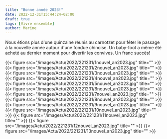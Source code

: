 ```yaml
---
title: "Bonne année 2023!"
date: 2022-12-31T15:44:24+02:00
draft: true
tags: [Vivre ensemble]
author: Marine
---
```

Nous étions plus d'une quinzaine réunis au carnotzet pour fêter le passage à la nouvelle année autour d'une fondue chinoise. Un baby-foot a même été acheté au dernier moment pour divertir les convives. Un franc succès!

{{< figure src="/images/Actu/2022/221231/1nouvel_an2023.jpg" title="" >}}
{{< figure src="/images/Actu/2022/221231/2nouvel_an2023.jpg" title="" >}}
{{< figure src="/images/Actu/2022/221231/3nouvel_an2023.jpg" title="" >}}
{{< figure src="/images/Actu/2022/221231/4nouvel_an2023.jpg" title="" >}}
{{< figure src="/images/Actu/2022/221231/5nouvel_an2023.jpg" title="" >}}
{{< figure src="/images/Actu/2022/221231/6nouvel_an2023.jpg" title="" >}}
{{< figure src="/images/Actu/2022/221231/7nouvel_an2023.jpg" title="" >}}
{{< figure src="/images/Actu/2022/221231/8nouvel_an2023.jpg" title="" >}}
{{< figure src="/images/Actu/2022/221231/9nouvel_an2023.jpg" title="" >}}
{{< figure src="/images/Actu/2022/221231/10nouvel_an2023.jpg" title="" >}}
{{< figure src="/images/Actu/2022/221231/11nouvel_an2023.jpg" title="" >}}
{{< figure src="/images/Actu/2022/221231/12nouvel_an2023.jpg" title="" >}}
{{< figure src="/images/Actu/2022/221231/13nouvel_an2023.jpg" title="" >}}
